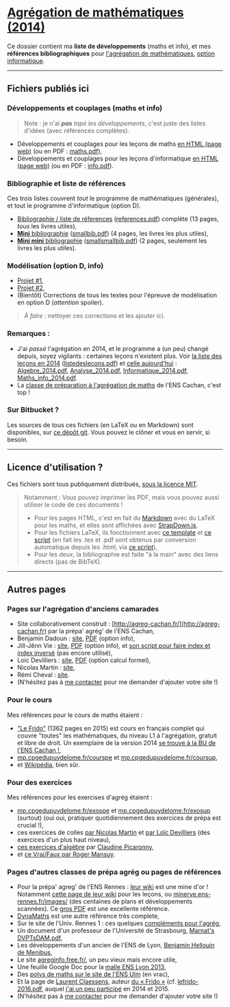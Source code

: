 # [Agrégation de mathématiques (2014)](http://perso.crans.org/besson/agreg-2014/)
Ce dossier contient ma **liste de développements** (maths et info), et mes **références bibliographiques** pour [l'agrégation de mathématiques](http://agreg.org/), [option informatique](http://agreg-cachan.fr/info/).

----

## Fichiers publiés ici
### Développements et couplages (maths et info)
  > Note : je n'ai *__pas__ tapé les développements*, c'est juste des listes d'idées (avec références complètes).

- Développements et couplages pour les leçons de maths [en HTML (page web)](maths.html) (ou en PDF : [maths.pdf](maths.pdf)),
- Développements et couplages pour les leçons d'informatique [en HTML (page web)](info.html) (ou en PDF : [info.pdf](info.pdf)).

### Bibliographie et liste de références
Ces trois listes couvrent *tout* le programme de mathématiques (générales), et tout le programme d'informatique (option D).

- [Bibliographie / liste de réferences](references.html) ([references.pdf](references.pdf)) complète (13 pages, *tous* les livres utiles),
- [**Mini** bibliographie](smallbib.html) ([smallbib.pdf](smallbib.pdf)) (4 pages, les livres les plus utiles),
- [**Mini mini** bibliographie](smallsmallbib.html) ([smallsmallbib.pdf](smallsmallbib.pdf)) (2 pages, seulement les livres les plus utiles).

### Modélisation (option D, info)
- [Projet #1](http://perso.crans.org/besson/a/m/1/),
- [Projet #2](http://perso.crans.org/besson/a/m/2/),
- (Bientôt) Corrections de tous les textes pour l'épreuve de modélisation en option D (*attention* spoiler).

> *À faire :* nettoyer ces corrections et les ajouter ici.

### Remarques :
- J'ai *passé* l'agrégation en 2014, et le programme a (un peu) changé depuis, soyez vigilants : certaines leçons n'existent plus. Voir [la liste des leçons en 2014](listedeslecons.html) ([listedeslecons.pdf](listedeslecons.pdf)) et [celle aujourd'hui](http://agreg.org/) : [Algebre_2014.pdf](http://agreg.org/Algebre_2014.pdf), [Analyse_2014.pdf](http://agreg.org/Analyse_2014.pdf), [Informatique_2014.pdf](http://agreg.org/Informatique_2014.pdf), [Maths_info_2014.pdf](http://agreg.org/Maths_info_2014.pdf).
- La [classe de préparation à l'agrégation de maths](http://www.math.ens-cachan.fr/version-francaise/formations/preparation-a-l-agregation/preparation-a-l-agregation-master-formation-a-l-enseignement-superieur-en-mathematiques-site-cachan--60805.kjsp) de l'ENS Cachan, c'est top !

### Sur Bitbucket ?
Les sources de tous ces fichiers (en LaTeX ou en Markdown) sont disponibles, sur [ce dépôt git](https://bitbucket.org/lbesson/agreg-2014/).
Vous pouvez le clôner et vous en servir, si besoin.

----

## Licence d'utilisation ?
Ces fichiers sont tous publiquement distribués, [sous la licence MIT](http://lbesson.mit-license.org/).

  > Notamment : Vous pouvez imprimer les PDF, mais vous pouvez aussi utiliser le code de ces documents !
  > - Pour les pages HTML, c'est en fait du [Markdown](http://daringfireball.net/projects/markdown/syntax.php) avec du LaTeX pour les maths, et elles sont affichées avec [StrapDown.js](https://github.com/Naereen/StrapDown.js),
  > - Pour les fichiers LaTeX, ils fonctionnent avec [ce template](http://perso.crans.org/besson/publis/latex/template.fr.tex) et [ce script](http://perso.crans.org/besson/bin/autotex) (en fait les .tex et .pdf sont obtenus par conversion automatique depuis les .html, via [ce script](http://perso.crans.org/besson/bin/strapdown2pdf)),
  > - Pour les deux, la bibliographie est faite "à la main" avec des liens directs (pas de BibTeX).

----

## Autres pages
### Pages sur l'agrégation d'anciens camarades
- Site collaborativement construit : [http://agreg-cachan.fr/](http://agreg-cachan.fr) par la prépa' agrég' de l'ENS Cachan,
- Benjamin Dadoun : [site](http://benjamin.dadoun.free.fr/agreg.html), [PDF](http://benjamin.dadoun.free.fr/couplages.pdf) (option info),
- Jill-Jênn Vie : [site](http://jill-jenn.net/agreg/index.html), [PDF](http://jill-jenn.net/_static/dog.pdf) (option info), et [son script pour faire index et index inversé](https://bitbucket.org/jilljenn/agreg/src/default/guide/) (pas encore utilisé),
- Loic Devilliers : [site](http://loic.devilliers.free.fr/agreg.html), [PDF](http://loic.devilliers.free.fr/devdedev.pdf) (option calcul formel),
- Nicolas Martin : [site](http://nicolas.martin.ens.free.fr/),
- Rémi Cheval : [site](http://www.podcast-science.com/category/agregation/developpements-algebre/).
- (N'hésitez pas à [me contacter](http://perso.crans.org/besson/callme.fr.html) pour me demander d'ajouter votre site !)

### Pour le cours
Mes références pour le cours de maths étaient :

 - ["Le Frido"](http://homepages.ulb.ac.be/~lclaesse/lefrido.pdf) (1362 pages en 2015) est cours en français complet qui couvre "toutes" les mathématiques, du niveau L1 à l'agrégation, gratuit et libre de droit. Un exemplaire de la version 2014 [se trouve à la BU de l'ENS Cachan !](https://catalogue.ens-cachan.fr/cgi-bin/koha/opac-detail.pl?biblionumber=59258),
 - [mp.cpgedupuydelome.fr/courspe](http://mp.cpgedupuydelome.fr/courspe.ph) et [mp.cpgedupuydelome.fr/coursup](http://mp.cpgedupuydelome.fr/coursup.ph),
 - et [Wikipédia](https://fr.wikipedia.org/wiki/Math%C3%A9matiques#Annexes), bien sûr.

### Pour des exercices
Mes références pour les exercises d'agrég étaient :

 - [mp.cpgedupuydelome.fr/exospe](http://mp.cpgedupuydelome.fr/exospe.php) et [mp.cpgedupuydelome.fr/exosup](http://mp.cpgedupuydelome.fr/exosup.php) (surtout) (oui oui, pratiquer quotidiennement des exercices de prépa est crucial !),
 - ces exercices de colles [par Nicolas Martin](http://nicolas.martin.ens.free.fr/orauxblancs.htm) et [par Loïc Devilliers](http://loic.devilliers.free.fr/colles/colles.html) (des exercices d'un plus haut niveau),
 - [ces exercices d'algèbre](http://www.lsv.ens-cachan.fr/~picaro/COURS/MG/polyexo.pdf) par [Claudine Picaronny](http://www.lsv.ens-cachan.fr/~picaro/),
 - et [ce Vrai/Faux par Roger Mansuy](http://www.rogermansuy.fr/VF/index.html).

### Pages d'autres classes de prépa agrég ou pages de références
- Pour la prépa' agreg' de l'ENS Rennes : [leur wiki](http://minerve.ens-rennes.fr/index.php/Accueil) est une mine d'or ! Notamment [cette page de leur wiki](http://minerve.ens-rennes.fr/index.php/Accueil#Les_Le.C3.A7ons) pour les leçons, ou [minerve.ens-rennes.fr/images/](http://minerve.ens-rennes.fr/images/) (des centaines de plans et développements scannées). Ce [gros PDF](http://minerve.bretagne.ens-cachan.fr/images/Le%C3%A7ons_akita.pdf) est une excellente référence.
- [DynaMaths](http://dyna.maths.free.fr/) est une autre référence très complete,
- Sur le site de l'Univ. Rennes 1 : ces quelques [compléments pour l'agrég](http://agreg-maths.univ-rennes1.fr/documentation/Complements.html),
- Un document d'un professeur de l'Université de Strasbourg, [Marnat's DVPTsDAM.pdf](http://www-irma.u-strasbg.fr/~marnat/Agregation_files/DVPTsDAM.pdf),
- Les développements d'un ancien de l'ENS de Lyon, [Benjamin Hellouin de Menibus](http://perso.ens-lyon.fr/benjamin.hellouin_de_menibus/Developpements/),
- Le site [agreginfo.free.fr/](http://agreginfo.free.fr/), un peu vieux mais encore utile,
- Une feuille Google Doc pour la [malle ENS Lyon 2013](https://docs.google.com/spreadsheet/ccc?key=0AsuL4pj5JHGydDJKbDF0ZkYzVTZwY2QwZUNlUFFBLVE&usp=drive_web#gid=0),
- Des [polys de maths sur le site de l'ENS Ulm](http://www.math.ens.fr/enseignement/archives_pedagogiques.html?type=1) (en vrac),
- Et la page de [Laurent Claessens](http://laurent.claessens-donadello.eu/), auteur [du « Frido »](http://laurent.claessens-donadello.eu/frido.html) (cf. [lefrido-2016.pdf](http://laurent.claessens-donadello.eu/pdf/lefrido-2016.pdf), auquel [j'ai un peu participé](https://github.com/LaurentClaessens/mazhe/graphs/contributors) en 2014 et 2015.
- (N'hésitez pas à [me contacter](http://perso.crans.org/besson/callme.fr.html) pour me demander d'ajouter votre site !)
